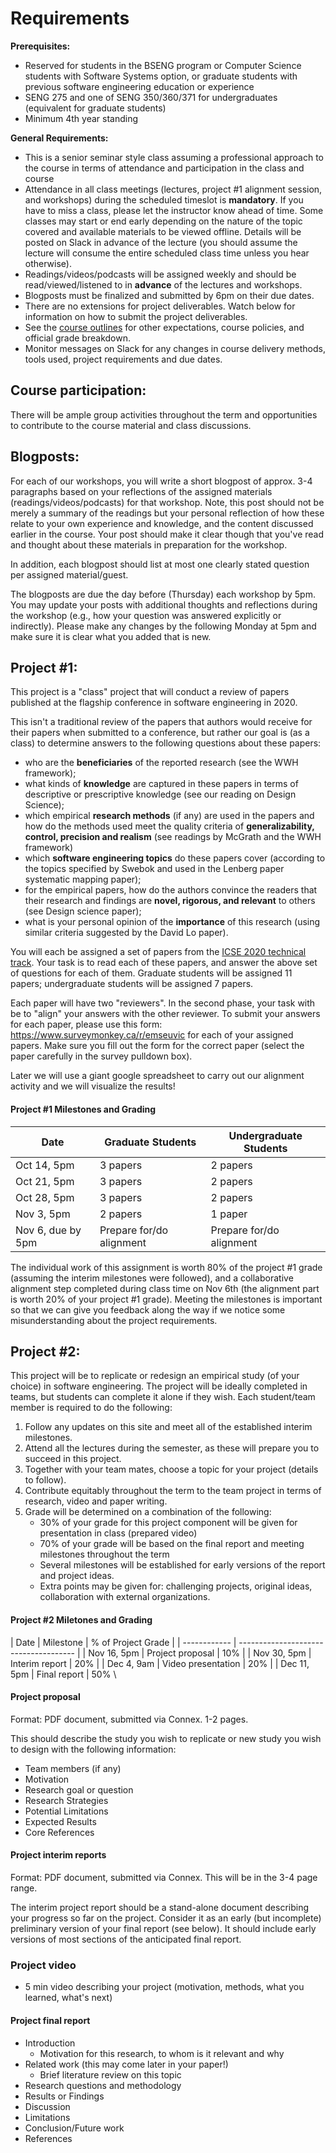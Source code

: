 # Requirements

**Prerequisites:**

- Reserved for students in the BSENG program or Computer Science students with Software Systems option, or graduate students with previous software engineering education or experience
- SENG 275 and one of SENG 350/360/371 for undergraduates (equivalent for graduate students)
- Minimum 4th year standing

**General Requirements:**

- This is a senior seminar style class assuming a professional approach to the course in terms of attendance and participation in the class and course
- Attendance in all class meetings (lectures, project #1 alignment session, and workshops) during the scheduled timeslot is **mandatory**. If you have to miss a class, please let the instructor know ahead of time.  Some classes may start or end early depending on the nature of the topic covered and available materials to be viewed offline.  Details will be posted on Slack in advance of the lecture (you should assume the lecture will consume the entire scheduled class time unless you hear otherwise).
- Readings/videos/podcasts will be assigned weekly and should be read/viewed/listened to in **advance** of the lectures and workshops.
- Blogposts must be finalized and submitted by 6pm on their due dates.
- There are no extensions for project deliverables. Watch below for information on how to submit the project deliverables.
- See the [course outlines](https://heat.csc.uvic.ca/coview/course/2020091/CSC578A) for other expectations, course policies, and official grade breakdown.
- Monitor messages on Slack for any changes in course delivery methods, tools used, project requirements and due dates.

## Course participation:

There will be ample group activities throughout the term and opportunities to contribute to the course material and class discussions. 

## Blogposts:

For each of our workshops, you will write a short blogpost of approx. 3-4 paragraphs based on your reflections of the assigned materials (readings/videos/podcasts) for that workshop. 
Note, this post should not be merely a summary of the readings but your personal reflection of how these relate to your own experience and knowledge,  and the content discussed earlier in the course.  Your post should make it clear though that you've read and thought about these materials in preparation for the workshop. 

In addition, each blogpost should list at most one clearly stated question per assigned material/guest. 

The blogposts are due the day before (Thursday) each workshop by 5pm. 
You may update your posts with additional thoughts and reflections during the workshop (e.g., how your question was answered explicitly or indirectly). 
Please make any changes by the following Monday at 5pm and make sure it is clear what you added that is new.


## Project #1:

This project is a "class" project that will conduct a review of papers published at the flagship conference in software engineering in 2020.

This isn't a traditional review of the papers that authors would receive for their papers when submitted to a conference, 
but rather our goal is (as a class) to determine answers to the following questions about these papers:
- who are the **beneficiaries** of the reported research (see the WWH framework); 
- what kinds of **knowledge** are captured in these papers in terms of descriptive or prescriptive knowledge (see our reading on Design Science); 
- which empirical **research methods** (if any) are used in the papers and how do the methods used meet the quality criteria of **generalizability, control, precision and realism** (see readings by McGrath and the WWH framework) 
- which **software engineering topics** do these papers cover (according to the topics specified by Swebok and used in the Lenberg paper systematic mapping paper); 
- for the empirical papers, how do the authors convince the readers that their research and findings are **novel, rigorous, and relevant** to others (see Design science paper); 
- what is your personal opinion of the **importance** of this research (using similar criteria suggested by the David Lo paper). 

You will each be assigned a set of papers from the [ICSE 2020 technical track](https://conf.researchr.org/track/icse-2020/icse-2020-papers?track=ICSE%20Technical%20Papers#event-overview). Your task is to read each of these papers, and answer the above set of questions for each of them. 
Graduate students will be assigned 11 papers; undergraduate students will be assigned 7 papers. 

Each paper will have two "reviewers".  In the second phase, your task with be to "align" your answers with the other reviewer.
To submit your answers for each paper, please use this form: https://www.surveymonkey.ca/r/emseuvic for each of your assigned papers. 
Make sure you fill out the form for the correct paper (select the paper carefully in the survey pulldown box). 

Later we will use a giant google spreadsheet to carry out our alignment activity and we will visualize the results! 


#### Project #1 Milestones and Grading

| Date | Graduate Students | Undergraduate Students| 
| --------- | ---------------- | ---------------- |
| Oct 14, 5pm | 3 papers | 2 papers |
| Oct 21, 5pm | 3 papers | 2 papers |
| Oct 28, 5pm | 3 papers | 2 papers |
| Nov 3, 5pm | 2 papers | 1 paper |
| Nov 6, due by 5pm | Prepare for/do alignment | Prepare for/do alignment |

The individual work of this assignment is worth 80% of the project #1 grade (assuming the interim milestones were followed), 
and a collaborative alignment step completed during class time on Nov 6th (the alignment part is worth 20% of your project #1 grade). 
Meeting the milestones is important so that we can give you feedback along the way if we notice some misunderstanding about the project requirements. 


## Project #2: 

This project will be to replicate or redesign an empirical study (of your choice) in software engineering. 
The project will be ideally completed in teams, but students can complete it alone if they wish. 
Each student/team member is required to do the following:

1. Follow any updates on this site and meet all of the established interim milestones.
2. Attend all the lectures during the semester, as these will prepare you to succeed in this project.
3. Together with your team mates, choose a topic for your project (details to follow).
4. Contribute equitably throughout the term to the team project in terms of research, video and paper writing.
5. Grade will be determined on a combination of the following:
    - 30% of your grade for this project component will be given for presentation in class (prepared video)
    - 70% of your grade will be based on the final report and meeting milestones throughout the term
    - Several milestones will be established for early versions of the report and project ideas.
    - Extra points may be given for: challenging projects, original ideas, collaboration with external organizations.
    
#### Project #2 Miletones and Grading

| Date | Milestone | % of Project Grade |
| ------------ | ------------------------------------- | 
| Nov 16, 5pm | Project proposal | 10% | 
| Nov 30, 5pm | Interim report | 20% | 
| Dec 4, 9am | Video presentation | 20% | 
| Dec 11, 5pm | Final report | 50% \


#### Project proposal

Format:  PDF document, submitted via Connex. 1-2 pages.

This should describe the study you wish to replicate or new study you wish to design with the following information:
- Team members (if any)
- Motivation
- Research goal or question
- Research Strategies
- Potential Limitations
- Expected Results 
- Core References

#### Project interim reports 

Format: PDF document, submitted via Connex. This will be in the 3-4 page range. 

The interim project report should be a stand-alone document describing your progress so far on the project. Consider it as an early (but incomplete) preliminary version of your final report (see below). It should include early versions of most sections of the anticipated final report. 

### Project video
- 5 min video describing your project (motivation, methods, what you learned, what's next)

#### Project final report

- Introduction
   - Motivation for this research, to whom is it relevant and why
- Related work (this may come later in your paper!)
   - Brief literature review on this topic
- Research questions and methodology
- Results or Findings
- Discussion
- Limitations
- Conclusion/Future work
- References




